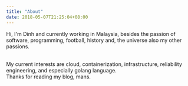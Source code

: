 ```yaml
---
title: "About"
date: 2018-05-07T21:25:04+08:00
---
```

Hi, I'm Dinh and currently working in Malaysia, besides the passion of software, programming, football, history and, the universe also my other passions.

<br />
My current interests are cloud, containerization, infrastructure, reliability engineering, and especially golang language.

<br />
Thanks for reading my blog, mans.



  


